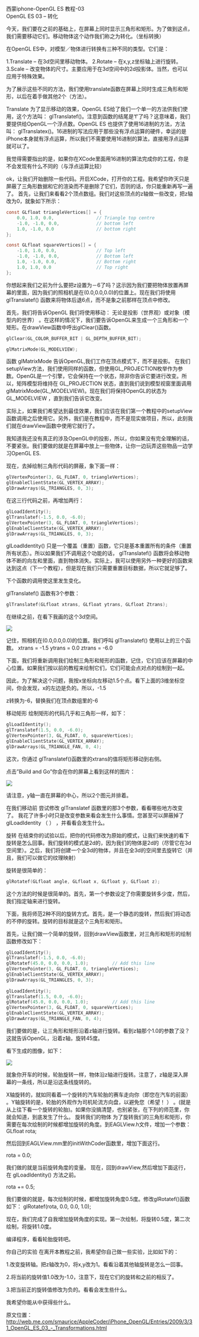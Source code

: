 西蒙iphone-OpenGL ES 教程-03   
OpenGL ES 03 – 转化

今天，我们要在之前的基础上，在屏幕上同时显示三角形和矩形。为了做到这点，我们需要移动它们。移动物体这个动作我们称之为转化。（坐标转换）

在OpenGL ES中，对模型／物体进行转换有三种不同的类型。它们是：

1.Translate – 在3d空间里移动物体。
2.Rotate – 在x,y,z坐标轴上进行旋转。
3.Scale – 改变物体的尺寸。主要应用于在3d空间中的2d投影体。当然，也可以应用于特殊效果。

为了展示这些不同的方法，我们使用translate函数在屏幕上同时生成三角形和矩形，以后在着手做其他2个（方法）。

Translate
为了显示移动的效果，OpenGL ES给了我们一个单一的方法供我们使用，这个方法叫： glTranslatef()。注意到函数的结尾是‘f’了吗？这意味着，我们要提供给OpenGL一个浮点数。OpenGL ES 也提供了使用16进制的方法，方法叫： glTranslatex()。16进制的写法应用于那些没有浮点运算的硬件，幸运的是iPhone本身就有浮点运算，所以我们不需要使用16进制的算法，直接用浮点运算就可以了。

我觉得需要指出的是，如果你在XCode里面用16进制的算法完成你的工程，你是不会发现有什么不同的（与浮点运算比较）

ok，让我们开始删除一些代码。开启XCode，打开你的工程。我希望你昨天只是屏蔽了三角形数据和它的渲染而不是删除了它们，否则的话，你只能重新再写一遍了。
首先，让我们来看看2个顶点数组。我们对这些顶点的z轴做一些改变，把z轴改为0，就象如下所示：

```objective-c
const GLfloat triangleVertices[] = {
    0.0, 1.0, 0.0,                // Triangle top centre
    -1.0, -1.0, 0.0,              // bottom left
    1.0, -1.0, 0.0                // bottom right
};

const GLfloat squareVertices[] = {
    -1.0, 1.0, 0.0,               // Top left
    -1.0, -1.0, 0.0,              // Bottom left
    1.0, -1.0, 0.0,               // Bottom right
    1.0, 1.0, 0.0                 // Top right
};
```

你想起来我们之前为什么要把z设置为－6了吗？这示因为我们要把物体放置再屏幕的里面，因为我们的照相机是在(0.0,0.0,0.0)的位置上。现在我们将使用 glTranslatef()  函数来将物体后退6点，而不是象之前那样在顶点中修改。

首先，我们将告诉OpenGL 我们将使用移动： 无论是投影（世界观）或对象（模型内的世界） 。在这样的情况下，我们要告诉OpenGL来生成一个三角形和一个矩形。在drawView函数中呼出glClear()函数。

```objective-c
glClear(GL_COLOR_BUFFER_BIT | GL_DEPTH_BUFFER_BIT);

glMatrixMode(GL_MODELVIEW);
```

函数 glMatrixMode 告诉OpenGL,我们工作在顶点模式下，而不是投影。 在我们setupView方法，我们使用同样的函数，但使用GL_PROJECTION枚举作为参数。OpenGL是一个引擎，它会保持在一个状态，除非你告诉它要进行改变。所以，矩阵模型将维持在 GL_PROJECTION 状态，直到我们说到模型视窗里面调用 glMatrixMode(GL_MODELVIEW)。现在我们将保持OpenGL的状态为 GL_MODELVIEW ，直到我们告诉它改变。

实际上，如果我们希望达到最佳效果，我们应该在我们第一个教程中的setupView函数调用之后使用它。另外，我们是在教程中，而不是现实做项目，所以，此刻我们就在drawView函数中使用它就行了。

我知道我还没有真正的涉及OpenGL中的投影，所以，你如果没有完全理解的话，不要紧张。我们要做的就是在屏幕中放上一些物体，让你一边玩弄这些物品一边学习OpenGL ES.

现在，去掉绘制三角形代码的屏蔽，象下面一样：

```objective-c
glVertexPointer(3, GL_FLOAT, 0, triangleVertices);
glEnableClientState(GL_VERTEX_ARRAY);
glDrawArrays(GL_TRIANGLES, 0, 3);
```

在这三行代码之前，再增加两行：

```objective-c
glLoadIdentity();
glTranslatef(-1.5, 0.0, -6.0);
glVertexPointer(3, GL_FLOAT, 0, triangleVertices);
glEnableClientState(GL_VERTEX_ARRAY);
glDrawArrays(GL_TRIANGLES, 0, 3);
```

glLoadIdentity() 只是一个覆盖（重置）函数，它只是基本重置所有的条件（重置所有状态）。所以如果我们不调用这个功能的话， glTranslatef() 函数将会移动物体不断的向左和里面，直到物体消失。实际上，我可以使用另外一种更好的函数来达到这点（下一个教程），但是现在我们只需要重置目标数据，所以它就足够了。

下个函数的调用使这里发生变化。

glTranslatef() 函数有3个参数：

```objective-c
glTranslatef(GLfloat xtrans, GLfloat ytrans, GLfloat Ztrans);
```

在继续之前，在看下我画的这个3d空间。

![](https://ws3.sinaimg.cn/large/006tKfTcgy1frgta7hqtwj30co0b40sx.jpg)

记住，照相机在(0.0,0.0,0.0)的位置。我们呼叫 glTranslatef() 使用以上的三个函数。
    xtrans = -1.5
    ytrans =  0.0
    ztrans = -6.0

下面，我们将重新调用我们绘制三角形和矩形的函数，记住，它们应该在屏幕的中心位置。如果我们按以前的教程来绘制它们，它们可能会点对点的绘制到一起。

因此，为了解决这个问题，我按x坐标向左移动1.5个点。看下上面的3维坐标空间，你会发现，x的左边是负的。所以，-1.5

z转换为-6，替换我们在顶点数组里的-6

移动矩形
绘制矩形的代码几乎和三角形一样，如下：

```objective-c
glLoadIdentity();
glTranslatef(1.5, 0.0, -6.0);
glVertexPointer(3, GL_FLOAT, 0, squareVertices);
glEnableClientState(GL_VERTEX_ARRAY);
glDrawArrays(GL_TRIANGLE_FAN, 0, 4);
```

这次，你通过 glTranslatef()函数里的xtrans的值将矩形移动到右侧。

点击”Build and Go”你会在你的屏幕上看到这样的图片：

![](https://ws1.sinaimg.cn/large/006tKfTcgy1frgtapj8s2j30aq0kmjs7.jpg)

请注意，y轴一直在屏幕的中心，所以2个图元并排着。

在我们移动前
尝试修改 glTranslatef 函数里的那3个参数，看看哪些地方改变了。 我花了许多小时只是改变参数来看会发生什么事情。您甚至可以屏蔽掉了glLoadIdentity （ ） ，并看看会发生什么。

旋转
在结束你的试验以后，把你的代码修改为原始的模式，让我们来快速的看下旋转是怎么回事。我们旋转的模式是2d的，因为我们的物体是2d的（尽管它在3d空间里）。之后，我们将创建一个全3d的物体，并且在全3d的空间里去旋转它（并且，我们可以做它的纹理映射）

旋转是很简单的：

```objective-c
glRotatef(GLfloat angle, GLfloat x, GLfloat y, GLfloat z);
```

这个方法的时候是很简单的。首先，第一个参数设定了你需要旋转多少度，然后，我们指定轴来进行旋转。

下面，我将师范2种不同的旋转方式。首先，是一个静态的旋转，然后我们将动态的不停的旋转。旋转的目标就是这个三角形和矩形。

首先，让我们做一个简单的旋转，回到drawView函数里，对三角形和矩形的绘制函数修改如下：

```objective-c
glLoadIdentity();
glTranslatef(-1.5, 0.0, -6.0);
glRotatef(45.0, 0.0, 0.0, 1.0);         // Add this line
glVertexPointer(3, GL_FLOAT, 0, triangleVertices);
glEnableClientState(GL_VERTEX_ARRAY);
glDrawArrays(GL_TRIANGLES, 0, 3);
 
glLoadIdentity();
glTranslatef(1.5, 0.0, -6.0);
glRotatef(45.0, 0.0, 0.0, 1.0);         // Add this line
glVertexPointer(3, GL_FLOAT, 0, squareVertices);
glEnableClientState(GL_VERTEX_ARRAY);
glDrawArrays(GL_TRIANGLE_FAN, 0, 4);
```


我们要做的是，让三角形和矩形沿着z轴进行旋转。看到z轴那个1.0的参数了没？这就告诉OpenGL，沿着z轴，旋转45度。

看下生成的图像，如下：

![](https://ws1.sinaimg.cn/large/006tKfTcgy1frgtba6wb7j30a5060t8t.jpg)

就象你开车的时候，轮胎旋转一样，物体沿z轴进行旋转。注意了，z轴是深入屏幕的一条线，所以是沿这条线旋转的。

X轴旋转的，就如同看着一个旋转的汽车轮胎的赛车走向你（即您在汽车的前面） 。Y轴旋转的是，轮胎的外观作为司机轮流方向盘，以避免您（希望！ ） 。(就是从上往下看一个旋转的轮胎)。如果你没搞清楚，也别紧张，在下列的师范里，你就会知道，到底发生了什么。
旋转我们的物体
为了旋转我们的三角形和矩形，你需要在每次绘制的时候都增加旋转的角度。到EAGLView.h文件，增加一个参数：
GLfloat rota;

然后回到EAGLView.mm里的initWithCoder函数里，增加下面这行。

rota = 0.0;

我们做的就是当前旋转角度的变量。
现在，回到drawView,然后增加下面这行，在 glLoadIdentity() 方法之前。

rota += 0.5;

我们要做的就是，每次绘制的时候，都增加旋转角度0.5度。修改glRotatef()函数如下：
        glRotatef(rota, 0.0, 0.0, 1.0);

现在，我们完成了自我增加旋转角度的实现。第一次绘制，将旋转0.5度，第二次绘制，将旋转1.0度。

编译程序，看看轮胎旋转吧。

你自己的实验
在离开本教程之前，我希望你自己做一些实验，比如如下的：

1.改变旋转轴。把z轴改为0，将x,y改为1。看看沿着其他轴旋转是怎么一回事。

2.将当前的旋转值1.0改为-1.0，注意下，现在它们的旋转和之前的相反了。

3.把当前正的旋转值修改为负的。看看会发生些什么。

我希望你能从中获得些什么。


原文位置：
http://web.me.com/smaurice/AppleCoder/iPhone_OpenGL/Entries/2009/3/31_OpenGL_ES_03_-_Transformations.html